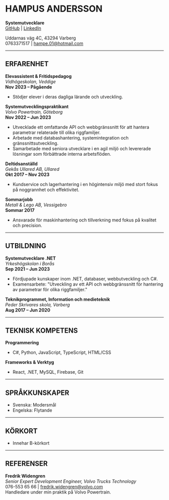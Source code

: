 # HAMPUS ANDERSSON

**Systemutvecklare**  
[GitHub](https://github.com/HampusAndersson01) | [LinkedIn](https://www.linkedin.com/in/hampusandersson01)

Uddarnas väg 4C, 43294 Varberg  
0763371517 | hampe.01@hotmail.com

---

## ERFARENHET

**Elevassistent & Fritidspedagog**  
_Vidhögeskolan, Veddige_  
**Nov 2023 – Pågående**

- Stödjer elever i deras dagliga lärande och utveckling.

**Systemutvecklingspraktikant**  
_Volvo Powertrain, Göteborg_  
**Nov 2022 – Jun 2023**

- Utvecklade ett omfattande API och webbgränssnitt för att hantera parametrar relaterade till olika riggfamiljer.
- Arbetade med databashantering, systemintegration och gränssnittsutveckling.
- Samarbetade med seniora utvecklare i en agil miljö och levererade lösningar som förbättrade interna arbetsflöden.

**Deltidsanställd**  
_Gekås Ullared AB, Ullared_  
**Okt 2017 – Nov 2023**

- Kundservice och lagerhantering i en högintensiv miljö med stort fokus på noggrannhet och effektivitet.

**Sommarjobb**  
_Metall & Lego AB, Vessigebro_  
**Sommar 2017**

- Ansvarade för maskinhantering och tillverkning med fokus på kvalitet och precision.

---

## UTBILDNING

**Systemutvecklare .NET**  
_Yrkeshögskolan i Borås_  
**Sep 2021 – Jun 2023**

- Fördjupade kunskaper inom .NET, databaser, webbutveckling och C#.
- Examensarbete: "Utveckling av ett API och webbgränssnitt för hantering av parametrar för olika riggfamiljer."

**Teknikprogrammet, Information och medieteknik**  
_Peder Skrivares skola, Varberg_  
**Aug 2017 – Jun 2020**

---

## TEKNISK KOMPETENS

**Programmering**

- C#, Python, JavaScript, TypeScript, HTML/CSS

**Frameworks & Verktyg**

- React, .NET, MySQL, Firebase, Git

---

## SPRÅKKUNSKAPER

- Svenska: Modersmål
- Engelska: Flytande

---

## KÖRKORT

- Innehar B-körkort

---

## REFERENSER

**Fredrik Widengren**  
_Senior Expert Development Engineer, Volvo Trucks Technology_  
076-553 65 66 | fredrik.widengren@volvo.com  
Handledare under min praktik på Volvo Powertrain.

